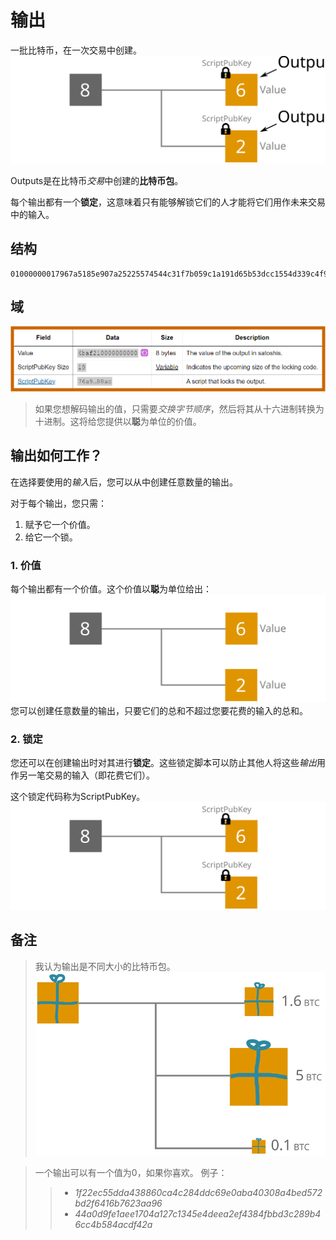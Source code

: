 # 输出
一批比特币，在一次交易中创建。
![output-1.png](img/output-1.svg)

Outputs是在比特币*交易*中创建的**比特币包**。 

每个输出都有一个**锁定**，这意味着只有能够解锁它们的人才能将它们用作未来交易中的输入。 

## 结构
```
01000000017967a5185e907a25225574544c31f7b059c1a191d65b53dcc1554d339c4f9efc010000006a47304402206a2eb16b7b92051d0fa38c133e67684ed064effada1d7f925c842da401d4f22702201f196b10e6e4b4a9fff948e5c5d71ec5da53e90529c8dbd122bff2b1d21dc8a90121039b7bcd0824b9a9164f7ba098408e63e5b7e3cf90835cceb19868f54f8961a825ffffffff014baf2100000000001976a914db4d1141d0048b1ed15839d0b7a4c488cd368b0e88ac00000000
```

## 域
![output-2.png](img/output.jpg)

>如果您想解码输出的值，只需要*交换字节顺序*，然后将其从十六进制转换为十进制。这将给您提供以**聪**为单位的价值。

## 输出如何工作？
在选择要使用的*输入*后，您可以从中创建任意数量的输出。

对于每个输出，您只需：

1. 赋予它一个价值。
2. 给它一个锁。

### 1. 价值
每个输出都有一个价值。这个价值以**聪**为单位给出：
![output-3.png](img/output-3.svg)
您可以创建任意数量的输出，只要它们的总和不超过您要花费的输入的总和。

### 2. 锁定
 
您还可以在创建输出时对其进行**锁定**。这些锁定脚本可以防止其他人将这些*输出*用作另一笔交易的输入（即花费它们）。

这个锁定代码称为ScriptPubKey。
![output-4.png](img/output-4.svg)

## 备注
>我认为输出是不同大小的比特币包。
![output-5.png](img/output-5.svg)

>一个输出可以有一个值为0，如果你喜欢。
例子：
>>* *1f22ec55dda438860ca4c284ddc69e0aba40308a4bed572bd2f6416b7623aa96*
>>* *44a0d9fe1aee1704a127c1345e4deea2ef4384fbbd3c289b46cc4b584acdf42a*